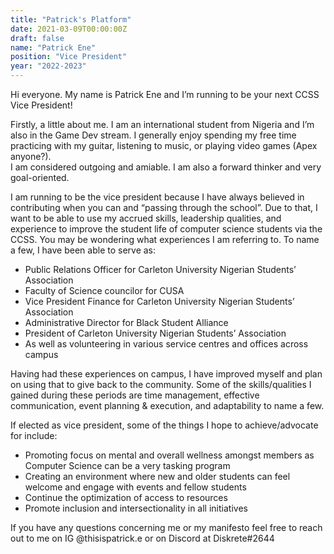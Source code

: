 ```yaml
---
title: "Patrick's Platform"
date: 2021-03-09T00:00:00Z
draft: false
name: "Patrick Ene"
position: "Vice President"
year: "2022-2023"
---
```


Hi everyone. My name is Patrick Ene and I’m running to be your next CCSS Vice President!

Firstly, a little about me. I am an international student from Nigeria and I’m also in the Game Dev stream. I generally enjoy spending my free time practicing with my guitar, listening to music, or playing video games (Apex anyone?).<br>
I am considered outgoing and amiable. I am also a forward thinker and very goal-oriented.

I am running to be the vice president because I have always believed in contributing when you can and “passing through the school”. Due to that, I want to be able to use my accrued skills, leadership qualities, and experience to improve the student life of computer science students via the CCSS. You may be wondering what experiences I am referring to. To name a few,  I have been able to serve as:
- Public Relations Officer for Carleton University Nigerian Students’ Association
- Faculty of Science councilor for CUSA
- Vice President Finance for Carleton University Nigerian Students’ Association
- Administrative Director for Black Student Alliance
- President of Carleton University Nigerian Students’ Association
- As well as volunteering in various service centres and offices across campus

Having had these experiences on campus, I have improved myself and plan on using that to give back to the community. Some of the skills/qualities I gained during these periods are time management, effective communication, event planning & execution, and adaptability to name a few. 

If elected as vice president, some of the things I hope to achieve/advocate for include:
- Promoting focus on mental and overall wellness amongst members as Computer Science can be a very tasking program
- Creating an environment where new and older students can feel welcome and engage with events and fellow students
- Continue the optimization of access to resources
- Promote inclusion and intersectionality in all initiatives

If you have any questions concerning me or my manifesto feel free to reach out to me on IG @thisispatrick.e or on Discord at Diskrete#2644